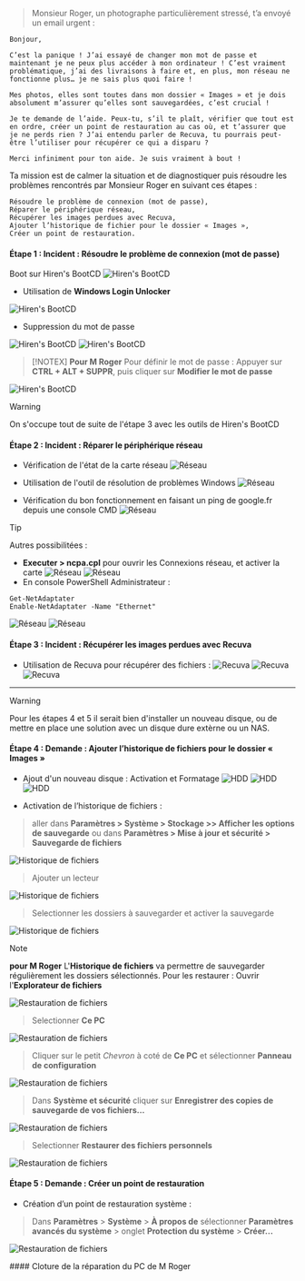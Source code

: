 > Monsieur Roger, un photographe particulièrement stressé, t’a envoyé un email urgent :

    Bonjour,

    C’est la panique ! J’ai essayé de changer mon mot de passe et maintenant je ne peux plus accéder à mon ordinateur ! C’est vraiment problématique, j’ai des livraisons à faire et, en plus, mon réseau ne fonctionne plus… je ne sais plus quoi faire !

    Mes photos, elles sont toutes dans mon dossier « Images » et je dois absolument m’assurer qu’elles sont sauvegardées, c’est crucial !

    Je te demande de l’aide. Peux-tu, s’il te plaît, vérifier que tout est en ordre, créer un point de restauration au cas où, et t’assurer que je ne perds rien ? J’ai entendu parler de Recuva, tu pourrais peut-être l’utiliser pour récupérer ce qui a disparu ?

    Merci infiniment pour ton aide. Je suis vraiment à bout !

Ta mission est de calmer la situation et de diagnostiquer puis résoudre les problèmes rencontrés par Monsieur Roger en suivant ces étapes :

    Résoudre le problème de connexion (mot de passe),
    Réparer le périphérique réseau,
    Récupérer les images perdues avec Recuva,
    Ajouter l’historique de fichier pour le dossier « Images »,
    Créer un point de restauration.

#### Étape 1 : Incident : Résoudre le problème de connexion (mot de passe)

Boot sur Hiren's BootCD
![**Hiren's BootCD**](./images/00.png)

- Utilisation de **Windows Login Unlocker**

![**Hiren's BootCD**](./images/01-1.png)

- Suppression du mot de passe

![**Hiren's BootCD**](./images/01-2.png)
![**Hiren's BootCD**](./images/01-3.png)
> [!NOTEX]
> **Pour M Roger**
> Pour définir le mot de passe :
> Appuyer sur **CTRL + ALT + SUPPR**, puis cliquer sur **Modifier le mot de passe**

![**Hiren's BootCD**](./images/01-4.png)


> [!WARNING]
> On s'occupe tout de suite de l'étape 3 avec les outils de Hiren's BootCD

#### Étape 2 : Incident : Réparer le périphérique réseau



- Vérification de l'état de la carte réseau 
![**Réseau**](./images/02-1.png)

- Utilisation de l'outil de résolution de problèmes Windows
![**Réseau**](./images/02-2.png)

- Vérification du bon fonctionnement en faisant un ping de google.fr depuis une console CMD
![**Réseau**](./images/02-3.png)

> [!TIP]
> Autres possibilitées :
> - **Executer > ncpa.cpl** pour ouvrir les Connexions réseau, et activer la carte 
![**Réseau**](./images/02-4.png)
![**Réseau**](./images/02-5.png)
> - En console PowerShell Administrateur : 
```
Get-NetAdaptater
Enable-NetAdaptater -Name "Ethernet"
```
![**Réseau**](./images/02-7.png)
![**Réseau**](./images/02-8.png)


#### Étape 3 : Incident : Récupérer les images perdues avec Recuva

- Utilisation de Recuva pour récupérer des fichiers :
![**Recuva**](./images/03-1.png)
![**Recuva**](./images/03-2.png)
![**Recuva**](./images/03-3.png)

------
> [!WARNING]
> Pour les étapes 4 et 5 il serait bien d'installer un nouveau disque,
> ou de mettre en place une solution avec un disque dure extèrne ou un NAS.

#### Étape 4 : Demande : Ajouter l’historique de fichiers pour le dossier « Images »

- Ajout d'un nouveau disque : Activation et Formatage
![**HDD**](./images/04-1.png)
![**HDD**](./images/04-2.png)
![**HDD**](./images/04-3.png)

- Activation de l’historique de fichiers :
> aller dans	**Paramètres > Système > Stockage >> Afficher les options de sauvegarde**
> ou dans 	**Paramètres > Mise à jour et sécurité > Sauvegarde de fichiers**

![**Historique de fichiers**](./images/04-4.png)

> Ajouter un lecteur

![**Historique de fichiers**](./images/04-5.png)

> Selectionner les dossiers à sauvegarder et activer la sauvegarde

![**Historique de fichiers**](./images/04-6.png)

> [!NOTE]
> **pour M Roger**
> L'**Historique de fichiers** va permettre de sauvegarder régulièrement les dossiers sélectionnés.
> Pour les restaurer : Ouvrir l'**Explorateur de fichiers**

![**Restauration de fichiers**](./images/04-nr01.png)

> Selectionner **Ce PC**

![**Restauration de fichiers**](./images/04-nr02.png)

> Cliquer sur le petit *Chevron* à coté de **Ce PC** et sélectionner **Panneau de configuration**

![**Restauration de fichiers**](./images/04-nr03.png)

> Dans **Système et sécurité** cliquer sur **Enregistrer des copies de sauvegarde de vos fichiers...**

![**Restauration de fichiers**](./images/04-nr04.png)

> Selectionner **Restaurer des fichiers personnels**

![**Restauration de fichiers**](./images/04-nr05.png)

#### Étape 5 : Demande : Créer un point de restauration

- Création d’un point de restauration système :
> Dans **Paramètres** > **Système** > **À propos de** sélectionner **Paramètres avancés du système** > onglet **Protection du système** > **Créer...**

![**Restauration de fichiers**](./images/05-01.png)

#### Cloture de la réparation du PC de M Roger 

